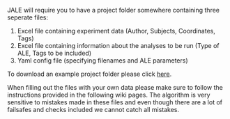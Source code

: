 JALE will require you to have a project folder somewhere containing three seperate files:

1. Excel file containing experiment data (Author, Subjects, Coordinates, Tags)
2. Excel file containing information about the analyses to be run (Type of ALE, Tags to be included)
3. Yaml config file (specifying filenames and ALE parameters)

To download an example project folder please click [here](https://raw.githubusercontent.com/LenFrahm/JALE/master/jale/assets/examples.zip).

When filling out the files with your own data please make sure to follow the instructions provided in the following wiki pages. The algorithm is very sensitive to mistakes made in these files and even though there are a lot of failsafes and checks included we cannot catch all mistakes.